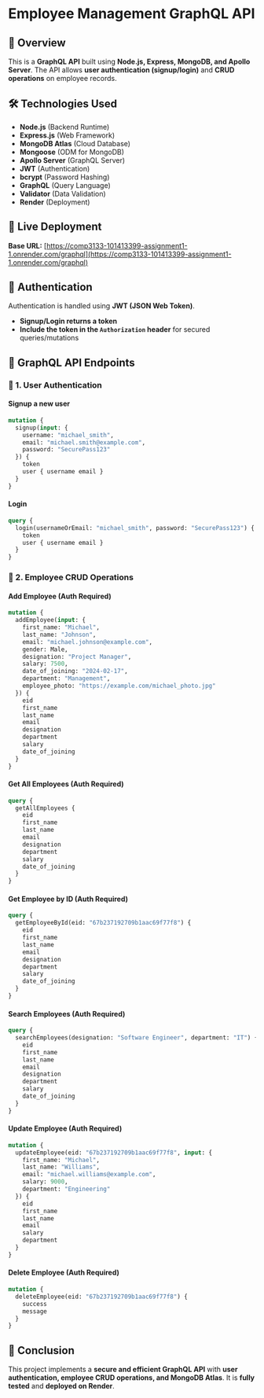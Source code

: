 # Employee Management GraphQL API

## 📌 Overview
This is a **GraphQL API** built using **Node.js, Express, MongoDB, and Apollo Server**. The API allows **user authentication (signup/login)** and **CRUD operations** on employee records.

## 🛠️ Technologies Used
- **Node.js** (Backend Runtime)
- **Express.js** (Web Framework)
- **MongoDB Atlas** (Cloud Database)
- **Mongoose** (ODM for MongoDB)
- **Apollo Server** (GraphQL Server)
- **JWT** (Authentication)
- **bcrypt** (Password Hashing)
- **GraphQL** (Query Language)
- **Validator** (Data Validation)
- **Render** (Deployment)

## 🚀 Live Deployment
**Base URL:** [https://comp3133-101413399-assignment1-1.onrender.com/graphql](https://comp3133-101413399-assignment1-1.onrender.com/graphql)

## 🔑 Authentication
Authentication is handled using **JWT (JSON Web Token)**. 
- **Signup/Login returns a token**
- **Include the token in the `Authorization` header** for secured queries/mutations

## 📌 GraphQL API Endpoints

### **🔹 1. User Authentication**
#### **Signup a new user**
```graphql
mutation {
  signup(input: {
    username: "michael_smith",
    email: "michael.smith@example.com",
    password: "SecurePass123"
  }) {
    token
    user { username email }
  }
}
```

#### **Login**
```graphql
query {
  login(usernameOrEmail: "michael_smith", password: "SecurePass123") {
    token
    user { username email }
  }
}
```

### **🔹 2. Employee CRUD Operations**
#### **Add Employee (Auth Required)**
```graphql
mutation {
  addEmployee(input: {
    first_name: "Michael",
    last_name: "Johnson",
    email: "michael.johnson@example.com",
    gender: Male,
    designation: "Project Manager",
    salary: 7500,
    date_of_joining: "2024-02-17",
    department: "Management",
    employee_photo: "https://example.com/michael_photo.jpg"
  }) {
    eid
    first_name
    last_name
    email
    designation
    department
    salary
    date_of_joining
  }
}
```

#### **Get All Employees (Auth Required)**
```graphql
query {
  getAllEmployees {
    eid
    first_name
    last_name
    email
    designation
    department
    salary
    date_of_joining
  }
}
```

#### **Get Employee by ID (Auth Required)**
```graphql
query {
  getEmployeeById(eid: "67b237192709b1aac69f77f8") {
    eid
    first_name
    last_name
    email
    designation
    department
    salary
    date_of_joining
  }
}
```

#### **Search Employees (Auth Required)**
```graphql
query {
  searchEmployees(designation: "Software Engineer", department: "IT") {
    eid
    first_name
    last_name
    email
    designation
    department
    salary
    date_of_joining
  }
}
```

#### **Update Employee (Auth Required)**
```graphql
mutation {
  updateEmployee(eid: "67b237192709b1aac69f77f8", input: {
    first_name: "Michael",
    last_name: "Williams",
    email: "michael.williams@example.com",
    salary: 9000,
    department: "Engineering"
  }) {
    eid
    first_name
    last_name
    email
    salary
    department
  }
}
```

#### **Delete Employee (Auth Required)**
```graphql
mutation {
  deleteEmployee(eid: "67b237192709b1aac69f77f8") {
    success
    message
  }
}
```

## 📌 Conclusion
This project implements a **secure and efficient GraphQL API** with **user authentication, employee CRUD operations, and MongoDB Atlas**. It is **fully tested** and **deployed on Render**.
